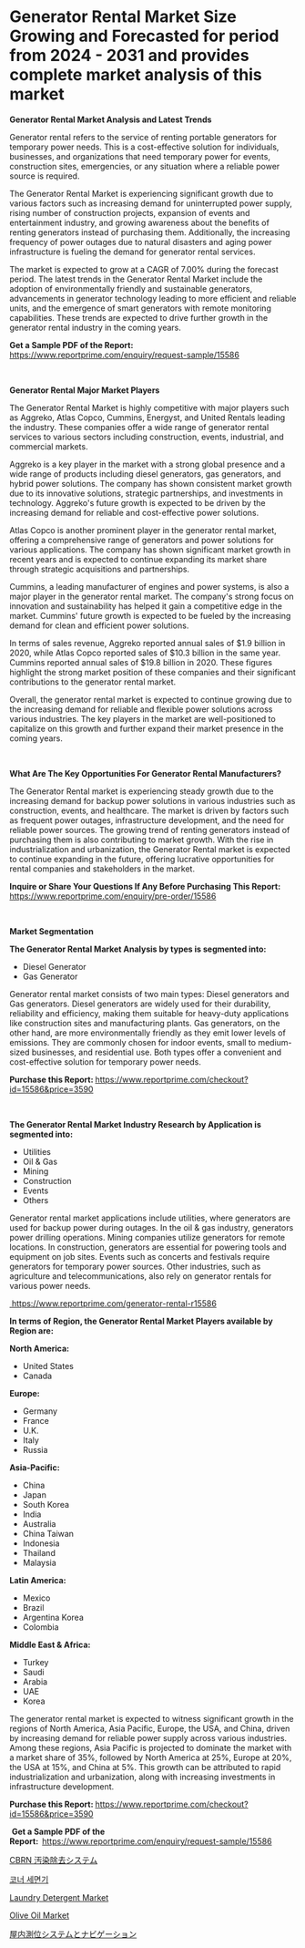 <p><h1>Generator Rental Market Size Growing and Forecasted for period from 2024 - 2031 and provides complete market analysis of this market</h1></p><p><strong>Generator Rental Market Analysis and Latest Trends</strong></p>
<p><p>Generator rental refers to the service of renting portable generators for temporary power needs. This is a cost-effective solution for individuals, businesses, and organizations that need temporary power for events, construction sites, emergencies, or any situation where a reliable power source is required.</p><p>The Generator Rental Market is experiencing significant growth due to various factors such as increasing demand for uninterrupted power supply, rising number of construction projects, expansion of events and entertainment industry, and growing awareness about the benefits of renting generators instead of purchasing them. Additionally, the increasing frequency of power outages due to natural disasters and aging power infrastructure is fueling the demand for generator rental services.</p><p>The market is expected to grow at a CAGR of 7.00% during the forecast period. The latest trends in the Generator Rental Market include the adoption of environmentally friendly and sustainable generators, advancements in generator technology leading to more efficient and reliable units, and the emergence of smart generators with remote monitoring capabilities. These trends are expected to drive further growth in the generator rental industry in the coming years.</p></p>
<p><strong>Get a Sample PDF of the Report:&nbsp;</strong> <a href="https://www.reportprime.com/enquiry/request-sample/15586">https://www.reportprime.com/enquiry/request-sample/15586</a></p>
<p>&nbsp;</p>
<p><strong>Generator Rental Major Market Players</strong></p>
<p><p>The Generator Rental Market is highly competitive with major players such as Aggreko, Atlas Copco, Cummins, Energyst, and United Rentals leading the industry. These companies offer a wide range of generator rental services to various sectors including construction, events, industrial, and commercial markets.</p><p>Aggreko is a key player in the market with a strong global presence and a wide range of products including diesel generators, gas generators, and hybrid power solutions. The company has shown consistent market growth due to its innovative solutions, strategic partnerships, and investments in technology. Aggreko's future growth is expected to be driven by the increasing demand for reliable and cost-effective power solutions.</p><p>Atlas Copco is another prominent player in the generator rental market, offering a comprehensive range of generators and power solutions for various applications. The company has shown significant market growth in recent years and is expected to continue expanding its market share through strategic acquisitions and partnerships.</p><p>Cummins, a leading manufacturer of engines and power systems, is also a major player in the generator rental market. The company's strong focus on innovation and sustainability has helped it gain a competitive edge in the market. Cummins' future growth is expected to be fueled by the increasing demand for clean and efficient power solutions.</p><p>In terms of sales revenue, Aggreko reported annual sales of $1.9 billion in 2020, while Atlas Copco reported sales of $10.3 billion in the same year. Cummins reported annual sales of $19.8 billion in 2020. These figures highlight the strong market position of these companies and their significant contributions to the generator rental market. </p><p>Overall, the generator rental market is expected to continue growing due to the increasing demand for reliable and flexible power solutions across various industries. The key players in the market are well-positioned to capitalize on this growth and further expand their market presence in the coming years.</p></p>
<p>&nbsp;</p>
<p><strong>What Are The Key Opportunities For Generator Rental Manufacturers?</strong></p>
<p><p>The Generator Rental market is experiencing steady growth due to the increasing demand for backup power solutions in various industries such as construction, events, and healthcare. The market is driven by factors such as frequent power outages, infrastructure development, and the need for reliable power sources. The growing trend of renting generators instead of purchasing them is also contributing to market growth. With the rise in industrialization and urbanization, the Generator Rental market is expected to continue expanding in the future, offering lucrative opportunities for rental companies and stakeholders in the market.</p></p>
<p><strong>Inquire or Share Your Questions If Any Before Purchasing This Report:</strong> <a href="https://www.reportprime.com/enquiry/pre-order/15586">https://www.reportprime.com/enquiry/pre-order/15586</a></p>
<p>&nbsp;</p>
<p><strong>Market Segmentation</strong></p>
<p><strong>The Generator Rental Market Analysis by types is segmented into:</strong></p>
<p><ul><li>Diesel Generator</li><li>Gas Generator</li></ul></p>
<p><p>Generator rental market consists of two main types: Diesel generators and Gas generators. Diesel generators are widely used for their durability, reliability and efficiency, making them suitable for heavy-duty applications like construction sites and manufacturing plants. Gas generators, on the other hand, are more environmentally friendly as they emit lower levels of emissions. They are commonly chosen for indoor events, small to medium-sized businesses, and residential use. Both types offer a convenient and cost-effective solution for temporary power needs.</p></p>
<p><strong>Purchase this Report:&nbsp;</strong><a href="https://www.reportprime.com/checkout?id=15586&price=3590">https://www.reportprime.com/checkout?id=15586&price=3590</a></p>
<p>&nbsp;</p>
<p><strong>The Generator Rental Market Industry Research by Application is segmented into:</strong></p>
<p><ul><li>Utilities</li><li>Oil & Gas</li><li>Mining</li><li>Construction</li><li>Events</li><li>Others</li></ul></p>
<p><p>Generator rental market applications include utilities, where generators are used for backup power during outages. In the oil & gas industry, generators power drilling operations. Mining companies utilize generators for remote locations. In construction, generators are essential for powering tools and equipment on job sites. Events such as concerts and festivals require generators for temporary power sources. Other industries, such as agriculture and telecommunications, also rely on generator rentals for various power needs.</p></p>
<p><a href="https://www.reportprime.com/generator-rental-r15586">&nbsp;https://www.reportprime.com/generator-rental-r15586</a></p>
<p><strong>In terms of Region, the Generator Rental Market Players available by Region are:</strong></p>
<p>
    <p> <strong> North America: </strong>
        <ul>
            <li>United States</li>
            <li>Canada</li>
        </ul>
        </p> 
    <p> <strong> Europe: </strong>
        <ul>
            <li>Germany</li>
            <li>France</li>
            <li>U.K.</li>
            <li>Italy</li>
            <li>Russia</li>
        </ul>
        </p> 
    <p> <strong> Asia-Pacific: </strong>
        <ul>
            <li>China</li>
            <li>Japan</li>
            <li>South Korea</li>
            <li>India</li>
            <li>Australia</li>
            <li>China Taiwan</li>
            <li>Indonesia</li>
            <li>Thailand</li>
            <li>Malaysia</li>
        </ul>
        </p> 
    <p> <strong> Latin America: </strong>
        <ul>
            <li>Mexico</li>
            <li>Brazil</li>
            <li>Argentina Korea</li>
            <li>Colombia</li>
        </ul>
        </p> 
    <p> <strong> Middle East & Africa: </strong>
        <ul>
            <li>Turkey</li>
            <li>Saudi</li>
            <li>Arabia</li>
            <li>UAE</li>
            <li>Korea</li>
        </ul>
    </p>
    </p>
<p><p>The generator rental market is expected to witness significant growth in the regions of North America, Asia Pacific, Europe, the USA, and China, driven by increasing demand for reliable power supply across various industries. Among these regions, Asia Pacific is projected to dominate the market with a market share of 35%, followed by North America at 25%, Europe at 20%, the USA at 15%, and China at 5%. This growth can be attributed to rapid industrialization and urbanization, along with increasing investments in infrastructure development.</p></p>
<p><strong>Purchase this Report: </strong><a href="https://www.reportprime.com/checkout?id=15586&price=3590">https://www.reportprime.com/checkout?id=15586&price=3590</a></p>
<p>&nbsp;<strong>Get a Sample PDF of the Report:&nbsp;&nbsp;</strong><a href="https://www.reportprime.com/enquiry/request-sample/15586">https://www.reportprime.com/enquiry/request-sample/15586</a></p>
<p><strong></strong></p>
<p><p><a href="https://github.com/mcbeesbxa270/Market-Research-Report-List-2/blob/main/717291681832.md">CBRN 汚染除去システム</a></p><p><a href="https://github.com/CliftonFisher9067/Market-Research-Report-List-1/blob/main/737141476232.md">코너 세면기</a></p><p><a href="https://issuu.com/reportprime-2/docs/laundry-detergent-market-size-2030.pptx">Laundry Detergent Market</a></p><p><a href="https://issuu.com/reportprime-2/docs/olive-oil-market-size-2030.pptx">Olive Oil Market</a></p><p><a href="https://github.com/EmoryYundt1935/Market-Research-Report-List-1/blob/main/986537381833.md">屋内測位システムとナビゲーション</a></p></p>